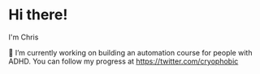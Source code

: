 # Hi there!

I'm Chris

🔭 I’m currently working on building an automation course for people with ADHD. 
You can follow my progress at https://twitter.com/cryophobic
